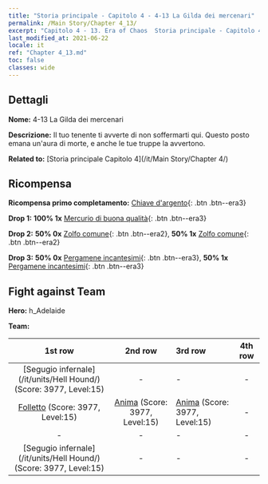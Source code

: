 ```yaml
---
title: "Storia principale - Capitolo 4 - 4-13 La Gilda dei mercenari"
permalink: /Main Story/Chapter 4_13/
excerpt: "Capitolo 4 - 13. Era of Chaos  Storia principale - Capitolo 4_13. 4-13 La Gilda dei mercenari"
last_modified_at: 2021-06-22
locale: it
ref: "Chapter 4_13.md"
toc: false
classes: wide
---
```


## Dettagli

 **Nome:** 4-13 La Gilda dei mercenari

 **Descrizione:** Il tuo tenente ti avverte di non soffermarti qui. Questo posto emana un'aura di morte, e anche le tue truppe la avvertono.

 **Related to:** [Storia principale Capitolo 4](/it/Main Story/Chapter 4/)

## Ricompensa

 **Ricompensa primo completamento:** [Chiave d'argento](/ItemsIT/con_693/){: .btn .btn--era3}

 **Drop 1:** **100% 1x** [Mercurio di buona qualità](/ItemsIT/mat_14/){: .btn .btn--era3}

 **Drop 2:** **50% 0x** [Zolfo comune](/ItemsIT/mat_9/){: .btn .btn--era2}, **50% 1x** [Zolfo comune](/ItemsIT/mat_9/){: .btn .btn--era2}

 **Drop 3:** **50% 0x** [Pergamene incantesimi](/ItemsIT/con_694/){: .btn .btn--era3}, **50% 1x** [Pergamene incantesimi](/ItemsIT/con_694/){: .btn .btn--era3}


## Fight against Team
 **Hero:** h_Adelaide

 **Team:**


  | 1st row | 2nd row | 3rd row | 4th row |
  |:----:|:----:|:----|:----:|
  | [Segugio infernale](/it/units/Hell Hound/) (Score: 3977, Level:15)  | - | - | - |
  | [Folletto](/it/units/Imp/) (Score: 3977, Level:15)  | [Anima](/it/units/Wight/) (Score: 3977, Level:15)  | [Anima](/it/units/Wight/) (Score: 3977, Level:15)  | - |
  | - | - | - | - |
  | [Segugio infernale](/it/units/Hell Hound/) (Score: 3977, Level:15)  | - | - | - |



